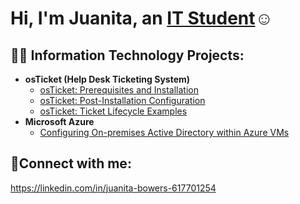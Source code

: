 <h1>Hi, I'm Juanita, an <a href="https://www.linkedin.com/in/juanita-bowers-617701254/">IT Student</a>☺</h1>

<h2>👨‍💻 Information Technology Projects:</h2>

- <b>osTicket (Help Desk Ticketing System)</b>
  - [osTicket: Prerequisites and Installation](https://github.com/JBowers0921/osticket-prereqs)
  - [osTicket: Post-Installation Configuration](https://github.com/JBowers0921/post-install-config)
  - [osTicket: Ticket Lifecycle Examples](https://github.com/JBowers0921/ticket-lifecycle)
- <b>Microsoft Azure</b>
  - [Configuring On-premises Active Directory within Azure VMs](https://github.com/JBowers0921/configure-ad)
 

<h2>🤳Connect with me:</h2>




 https://linkedin.com/in/juanita-bowers-617701254
